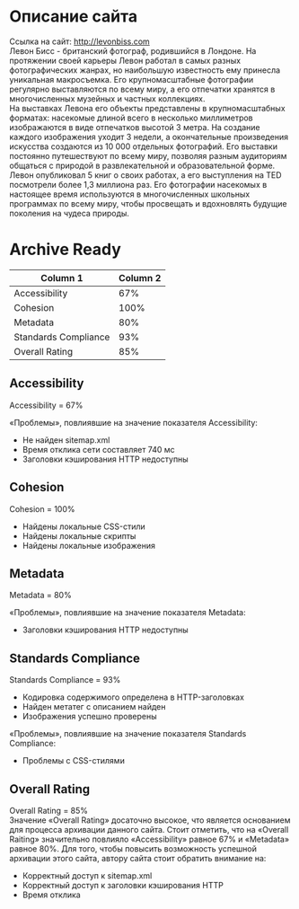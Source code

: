 # Описание сайта
Ссылка на сайт: http://levonbiss.com  
Левон Бисс - британский фотограф, родившийся в Лондоне. На протяжении своей карьеры Левон работал в самых разных фотографических жанрах, но наибольшую известность ему принесла уникальная макросъемка. Его крупномасштабные фотографии регулярно выставляются по всему миру, а его отпечатки хранятся в многочисленных музейных и частных коллекциях.  
На выставках Левона его объекты представлены в крупномасштабных форматах: насекомые длиной всего в несколько миллиметров изображаются в виде отпечатков высотой 3 метра. На создание каждого изображения уходит 3 недели, а окончательные произведения искусства создаются из 10 000 отдельных фотографий. Его выставки постоянно путешествуют по всему миру, позволяя разным аудиториям общаться с природой в развлекательной и образовательной форме.  
Левон опубликовал 5 книг о своих работах, а его выступления на TED посмотрели более 1,3 миллиона раз. Его фотографии насекомых в настоящее время используются в многочисленных школьных программах по всему миру, чтобы просвещать и вдохновлять будущие поколения на чудеса природы. 

# Archive Ready

| Column 1 | Column 2 | 
|----------|----------|
|Accessibility|67%| 
|Cohesion|100%| 
|Metadata|80%| 
|Standards Compliance|93%| 
|Overall Rating|85%| 

## Accessibility
Accessibility = 67%  
  
«Проблемы», повлиявшие на значение показателя Accessibility:  
* Не найден sitemap.xml  
* Время отклика сети составляет 740 мс  
* Заголовки кэширования HTTP недоступны  
## Cohesion
Cohesion = 100%   

* Найдены локальные CSS-стили
* Найдены локальные скрипты
* Найдены локальные изображения
## Metadata  
Metadata = 80%  
  
«Проблемы», повлиявшие на значение показателя Metadata:    
* Заголовки кэширования HTTP недоступны  
## Standards Compliance
Standards Compliance = 93%  

* Кодировка содержимого определена в HTTP-заголовках  
* Найден метатег с описанием найден  
* Изображения успешно проверены  
  
«Проблемы», повлиявшие на значение показателя Standards Compliance:  
* Проблемы с CSS-стилями

## Overall Rating
Overall Rating = 85%  
Значение «Overall Rating» досаточно высокое, что является основанием для процесса архивации данного сайта. 
Стоит отметить, что на «Overall Raiting» значительно повлияло «Accessibility» равное 67% и «Metadata» равное 80%. Для того, чтобы повысить возможность успешной архивации этого сайта, автору сайта стоит обратить внимание на:
* Корректный доступ к sitemap.xml  
* Корректный доступ к заголовки кэширования HTTP   
* Время отклика  



